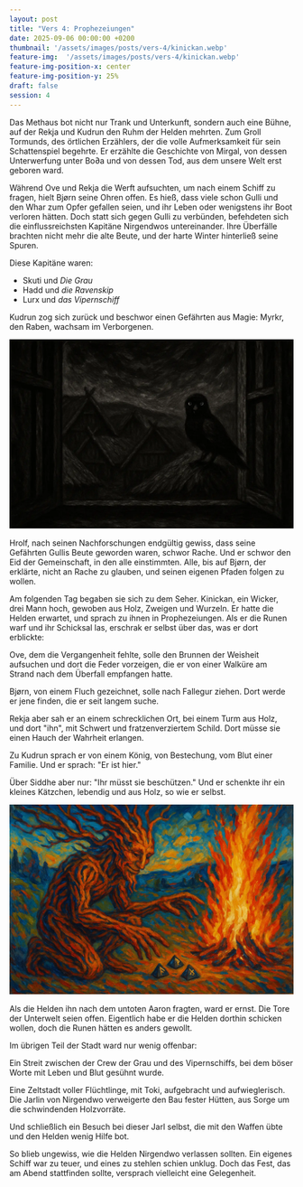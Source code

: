 ```yaml
---
layout: post
title: "Vers 4: Prophezeiungen"
date: 2025-09-06 00:00:00 +0200
thumbnail: '/assets/images/posts/vers-4/kinickan.webp'
feature-img:  '/assets/images/posts/vers-4/kinickan.webp'
feature-img-position-x: center
feature-img-position-y: 25%
draft: false
session: 4
---
```


Das Methaus bot nicht nur Trank und Unterkunft, sondern auch eine Bühne, auf der Rekja und Kudrun den Ruhm der Helden mehrten. Zum Groll Tormunds, des örtlichen Erzählers, der die volle Aufmerksamkeit für sein Schattenspiel begehrte. Er erzählte die Geschichte von Mirgal, von dessen Unterwerfung unter Bo∂a und von dessen Tod, aus dem unsere Welt erst geboren ward.

Während Ove und Rekja die Werft aufsuchten, um nach einem Schiff zu fragen, hielt Bjørn seine Ohren offen. Es hieß, dass viele schon Gulli und den Whar zum Opfer gefallen seien, und ihr Leben oder wenigstens ihr Boot verloren hätten. Doch statt sich gegen Gulli zu verbünden, befehdeten sich die einflussreichsten Kapitäne Nirgendwos untereinander. Ihre Überfälle brachten nicht mehr die alte Beute, und der harte Winter hinterließ seine Spuren.

Diese Kapitäne waren:
* Skuti und _Die Grau_
* Hadd und _die Ravenskip_
* Lurx und _das Vipernschiff_

Kudrun zog sich zurück und beschwor einen Gefährten aus Magie: Myrkr, den Raben, wachsam im Verborgenen.

![Myrkr](/assets/images/posts/vers-4/myrkr.webp)

Hrolf, nach seinen Nachforschungen endgültig gewiss, dass seine Gefährten Gullis Beute geworden waren, schwor Rache. Und er schwor den Eid der Gemeinschaft, in den alle einstimmten. Alle, bis auf Bjørn, der erklärte, nicht an Rache zu glauben, und seinen eigenen Pfaden folgen zu wollen.

Am folgenden Tag begaben sie sich zu dem Seher. Kinickan, ein Wicker, drei Mann hoch, gewoben aus Holz, Zweigen und Wurzeln. Er hatte die Helden erwartet, und sprach zu ihnen in Prophezeiungen. Als er die Runen warf und ihr Schicksal las, erschrak er selbst über das, was er dort erblickte:

Ove, dem die Vergangenheit fehlte, solle den Brunnen der Weisheit aufsuchen und dort die Feder vorzeigen, die er von einer Walküre am Strand nach dem Überfall empfangen hatte.

Bjørn, von einem Fluch gezeichnet, solle nach Fallegur ziehen. Dort werde er jene finden, die er seit langem suche.

Rekja aber sah er an einem schrecklichen Ort, bei einem Turm aus Holz, und dort "ihn", mit Schwert und fratzenverziertem Schild. Dort müsse sie einen Hauch der Wahrheit erlangen.

Zu Kudrun sprach er von einem König, von Bestechung, vom Blut einer Familie. Und er sprach: "Er ist hier."

Über Siddhe aber nur: "Ihr müsst sie beschützen." Und er schenkte ihr ein kleines Kätzchen, lebendig und aus Holz, so wie er selbst.

![Kinickan](/assets/images/posts/vers-4/kinickan.webp)

Als die Helden ihn nach dem untoten Aaron fragten, ward er ernst. Die Tore der Unterwelt seien offen. Eigentlich habe er die Helden dorthin schicken wollen, doch die Runen hätten es anders gewollt.

Im übrigen Teil der Stadt ward nur wenig offenbar:

Ein Streit zwischen der Crew der Grau und des Vipernschiffs, bei dem böser Worte mit Leben und Blut gesühnt wurde.

Eine Zeltstadt voller Flüchtlinge, mit Toki, aufgebracht und aufwieglerisch. Die Jarlin von Nirgendwo verweigerte den Bau fester Hütten, aus Sorge um die schwindenden Holzvorräte.

Und schließlich ein Besuch bei dieser Jarl selbst, die mit den Waffen übte und den Helden wenig Hilfe bot.

So blieb ungewiss, wie die Helden Nirgendwo verlassen sollten. Ein eigenes Schiff war zu teuer, und eines zu stehlen schien unklug. Doch das Fest, das am Abend stattfinden sollte, versprach vielleicht eine Gelegenheit.
